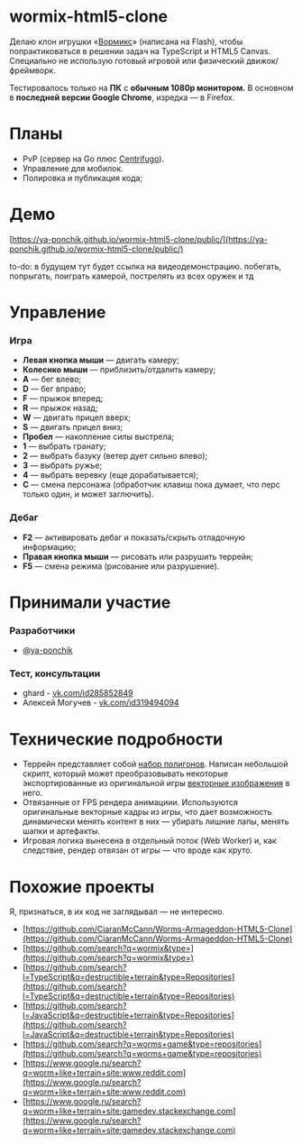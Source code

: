 # wormix-html5-clone

Делаю клон игрушки «[Вормикс](https://web.archive.org/web/20220331113455/https://wormix.fandom.com/ru/wiki/%D0%98%D0%B3%D1%80%D0%B0_%D0%92%D0%BE%D1%80%D0%BC%D0%B8%D0%BA%D1%81)» (написана на Flash), чтобы попрактиковаться в решении задач на TypeScript и HTML5 Canvas. Специально не использую готовый игровой или физический движок/фреймворк.

Тестировалось только на **ПК** с **обычным 1080p монитором.** В основном в **последней версии Google Chrome**, изредка — в Firefox.


# Планы

- PvP (сервер на Go плюс [Centrifugo](https://centrifugal.dev/)).
- Управление для мобилок.
- Полировка и публикация кода;

# Демо

[https://ya-ponchik.github.io/wormix-html5-clone/public/](https://ya-ponchik.github.io/wormix-html5-clone/public/)

to-do: в будущем тут будет ссылка на видеодемонстрацию. побегать, попрыгать, поиграть камерой, пострелять из всех оружек и тд

# Управление

### Игра

- **Левая кнопка мыши** — двигать камеру;
- **Колесико мыши** — приблизить/отдалить камеру;
- **A** — бег влево;
- **D** — бег вправо;
- **F** — прыжок вперед;
- **R** — прыжок назад;
- **W** — двигать прицел вверх;
- **S** — двигать прицел вниз;
- **Пробел** — накопление силы выстрела;
- **1** — выбрать гранату;
- **2** — выбрать базуку (ветер дует сильно влево);
- **3** — выбрать ружье;
- **4** — выбрать веревку (еще дорабатывается);
- **C** — смена персонажа (обработчик клавиш пока думает, что перс только один, и может заглючить).

### Дебаг

- **F2** — активировать дебаг и показать/скрыть отладочную информацию;
- **Правая кнопка мыши** — рисовать или разрушить террейн;
- **F5** — смена режима (рисование или разрушение).

# Принимали участие
### Разработчики
* [@ya-ponchik](https://github.com/ya-ponchik)
### Тест, консультации
* ghard - [vk.com/id285852849](https://vk.com/id285852849)
* Алексей Могучев - [vk.com/id319494094](https://vk.com/id319494094)

# Технические подробности

- Террейн представляет собой [набор полигонов](https://github.com/ya-ponchik/wormix-html5-clone/blob/main/public/villianBase.json). Написан небольшой скрипт, который может преобразовывать некоторые экспортированные из оригинальной игры [векторные изображения](https://raw.githubusercontent.com/ya-ponchik/wormix-html5-clone/main/public/wormix/levels/treesRewamp/ground.svg) в него.
- Отвязанные от FPS рендера анимациии. Используются оригинальные векторные кадры из игры, что дает возможность динамически менять контент в них — убирать лишние лапы, менять шапки и артефакты.
- Игровая логика вынесена в отдельный поток (Web Worker) и, как следствие, рендер отвязан от игры — что вроде как круто.

# Похожие проекты
Я, признаться, в их код не заглядывал — не интересно.

- [https://github.com/CiaranMcCann/Worms-Armageddon-HTML5-Clone](https://github.com/CiaranMcCann/Worms-Armageddon-HTML5-Clone)
- [https://github.com/search?q=wormix&type=](https://github.com/search?q=wormix&type=)
- [https://github.com/search?l=TypeScript&q=destructible+terrain&type=Repositories](https://github.com/search?l=TypeScript&q=destructible+terrain&type=Repositories)
- [https://github.com/search?l=JavaScript&q=destructible+terrain&type=Repositories](https://github.com/search?l=JavaScript&q=destructible+terrain&type=Repositories)
- [https://github.com/search?q=worms+game&type=repositories](https://github.com/search?q=worms+game&type=repositories)
- [https://www.google.ru/search?q=worm+like+terrain+site:www.reddit.com](https://www.google.ru/search?q=worm+like+terrain+site:www.reddit.com)
- [https://www.google.ru/search?q=worm+like+terrain+site:gamedev.stackexchange.com](https://www.google.ru/search?q=worm+like+terrain+site:gamedev.stackexchange.com)
